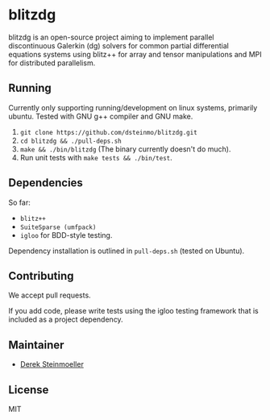 # blitzdg

blitzdg is an open-source project aiming to implement parallel discontinuous Galerkin (dg) solvers for common partial differential equations systems using blitz++ for array and tensor manipulations and MPI for distributed parallelism.

## Running

Currently only supporting running/development on linux systems, primarily ubuntu. Tested with GNU g++ compiler and GNU make.

1. `git clone https://github.com/dsteinmo/blitzdg.git`
2. `cd blitzdg && ./pull-deps.sh`
3.  `make && ./bin/blitzdg` (The binary currently doesn't do much).
4. Run unit tests with `make tests && ./bin/test`.

## Dependencies

So far: 

* `blitz++`
* `SuiteSparse (umfpack)`
* `igloo` for BDD-style testing. 

Dependency installation is outlined in `pull-deps.sh` (tested on Ubuntu).

## Contributing

We accept pull requests. 

If you add code, please write tests using the igloo testing framework that is included as a project dependency.

## Maintainer

* [Derek Steinmoeller](https://github.com/dsteinmo)

## License

MIT